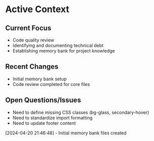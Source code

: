 # Active Context

## Current Focus
- Code quality review
- Identifying and documenting technical debt
- Establishing memory bank for project knowledge

## Recent Changes
- Initial memory bank setup
- Code review completed for core files

## Open Questions/Issues
- Need to define missing CSS classes (bg-glass, secondary-hover)
- Need to standardize import formatting
- Need to update footer content

[2024-04-20 21:46:48] - Initial memory bank files created